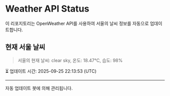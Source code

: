 
# Weather API Status

이 리포지토리는 OpenWeather API를 사용하여 서울의 날씨 정보를 자동으로 업데이트합니다.

## 현재 서울 날씨
> 서울의 현재 날씨: clear sky, 온도: 18.47°C, 습도: 98%

⏳ 업데이트 시간: 2025-09-25 22:13:53 (UTC)

---
자동 업데이트 봇에 의해 관리됩니다.
